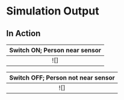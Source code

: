 # Simulation Output

## In Action
|Switch ON; Person near sensor|
|:--:|
|![]|

|Switch OFF; Person not near sensor|
|:--:|
|![]|

